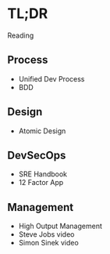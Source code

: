 # TL;DR

Reading

## Process

* Unified Dev Process
* BDD

## Design

* Atomic Design

## DevSecOps

* SRE Handbook
* 12 Factor App

## Management

* High Output Management
* Steve Jobs video
* Simon Sinek video
